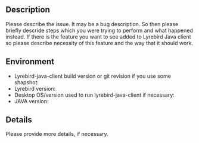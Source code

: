 ## Description

Please describe the issue. It may be a bug description. So then please briefly descride steps which you were trying to perform and what happened instead.
If there is the feature you want to see added to Lyrebird Java client so please describe necessity of this feature and the way that it should work.

## Environment

* Lyrebird-java-client build version or git revision if you use some shapshot:
* Lyrebird version:
* Desktop OS/version used to run lyrebird-java-client if necessary:
* JAVA version:

## Details

Please provide more details, if necessary.